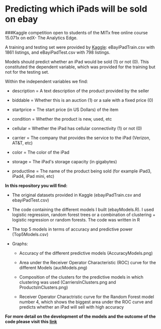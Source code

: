 # Predicting which iPads will be sold on ebay
###Kaggle competition open to students of the MITx free online course 15.071x on edX- The Analytics Edge.



A training and testing set were provided by [Kaggle](https://www.kaggle.com/solegalli/results): eBayiPadTrain.csv with 1861 listings, and eBayiPadTest.csv with 798 listings. 

Models should predict whether an iPad would be sold (1) or not (0). This constituted the dependent variable, which was provided for the training but not for the testing set.

Within the independent variables we find:

* description = A text description of the product provided by the seller

* biddable = Whether this is an auction (1) or a sale with a fixed price (0)

* startprice = The start price (in US Dollars) of the item

* condition = Whether the product is new, used, etc

* cellular = Whether the iPad has cellular connectivity (1) or not (0)

* carrier = The company that provides the service to the iPad (Verizon, AT&T, etc)

* color = The color of the iPad

* storage = The iPad's storage capacity (in gigabytes)

* productline = The name of the product being sold (for example iPad3, iPad4, iPad mini, etc)

**In this repository you will find:**

* The original datasets provided in Kaggle (ebayiPadTrain.csv and ebayiPadTest.csv)

* The code containing the different models I built (ebayModels.R). I used logistic regression, random forest trees or a combination of clustering + logistic regression or random forests. The code was written in R

* The top 5 models in terms of accuracy and predictive power (Top5Models.csv)

* Graphs:

     + Accuracy of the different predictive models (AccuracyModels.png)
  
     + Area under the Receiver Operator Characteristic (ROC) curve for the different Models (aucModels.png)
  
     + Composition of the clusters for the predictive models in which clustering was used (CarriersInClusters.png and ProductsInClusters.png)
     
     + Receiver Operator Charactristic curve for the Random Forest model number 4, which shows the biggest area under the ROC curve and predicts whether an iPad will sell with high accuracy 

**For more detail on the development of the models and the outcome of the code please visit this [link](www.kaggle.com/solegalli/EDXKaggle/blob/master/Development.Rmd)**

